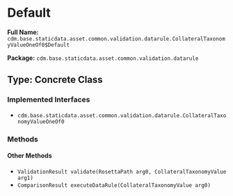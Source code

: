 # Default

**Full Name:** `cdm.base.staticdata.asset.common.validation.datarule.CollateralTaxonomyValueOneOf0$Default`

**Package:** `cdm.base.staticdata.asset.common.validation.datarule`

## Type: Concrete Class

### Implemented Interfaces

- `cdm.base.staticdata.asset.common.validation.datarule.CollateralTaxonomyValueOneOf0`

### Methods

#### Other Methods

- `ValidationResult validate(RosettaPath arg0, CollateralTaxonomyValue arg1)`
- `ComparisonResult executeDataRule(CollateralTaxonomyValue arg0)`

